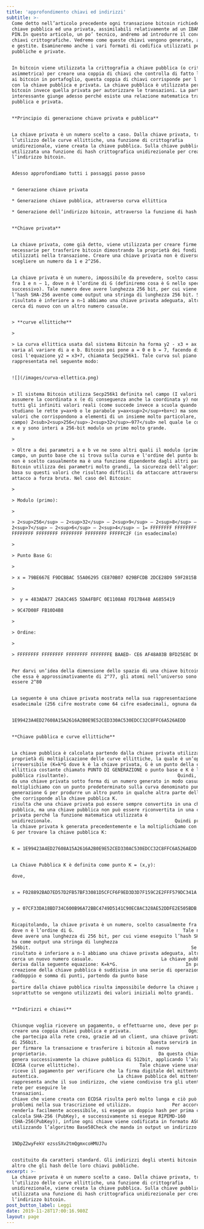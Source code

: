 ```yaml
---
title: 'approfondimento chiavi ed indirizzi'
subtitle: >-
  Come detto nell’articolo precedente ogni transazione bitcoin richiede una
  chiave pubblica ed una privata, assimilabili relativamente ad un IBAN ed ad un
  PIN.In questo articolo, un po’ tecnico, andremo ad introdurre il concetto di
  chiavi crittografiche. Vedremo come queste chiavi vengono generate, archiviate
  e gestite. Esamineremo anche i vari formati di codifica utilizzati per chiavi
  pubbliche e private.


  In bitcoin viene utilizzata la crittografia a chiave pubblica (o crittografia
  asimmetrica) per creare una coppia di chiavi che controlla di fatto l’accesso
  ai bitcoin in portafoglio, questa coppia di chiavi corrisponde per l’appunto
  con la chiave pubblica e privata. La chiave pubblica è utilizzata per ricevere
  bitcoin invece quella privata per autorizzare le transazioni. La parte
  interessante giunge adesso perché esiste una relazione matematica tra chiave
  pubblica e privata.


  **Principio di generazione chiave privata e pubblica**


  La chiave privata è un numero scelto a caso. Dalla chiave privata, tramite
  l’utilizzo delle curve ellittiche, una funzione di crittografia
  unidirezionale, viene creata la chiave pubblica. Sulla chiave pubblica viene
  utilizzata una funzione di hash crittografica unidirezionale per creare
  l’indirizzo bitcoin.


  Adesso approfondiamo tutti i passaggi passo passo


  * Generazione chiave privata

  * Generazione chiave pubblica, attraverso curva ellittica

  * Generazione dell’indirizzo bitcoin, attraverso la funzione di hash


  **Chiave privata**


  La chiave privata, come già detto, viene utilizzata per creare firme che sono
  necessarie per trasferire bitcoin dimostrando la proprietà dei fondi
  utilizzati nella transazione. Creare una chiave privata non è diverso dallo
  scegliere un numero da 1 e 2^256.


  La chiave privata è un numero, impossibile da prevedere, scelto casualmente
  fra 1 e n − 1, dove n è l’ordine di G (definiremo cosa è G nello specchietto
  successivo). Tale numero deve avere lunghezza 256 bit, per cui viene eseguito
  l’hash SHA-256 avente come output una stringa di lunghezza 256 bit. Se il
  risultato è inferiore a n−1 abbiamo una chiave privata adeguata, altrimenti si
  cerca di nuovo con un altro numero casuale.


  > **curve ellittiche**

  >

  > La curva ellittica usata dal sistema Bitcoin ha forma y2 - x3 + ax + b, che
  varia al variare di a e b. Bitcoin poi pone a = 0 e b = 7, facendo diventare
  così l'equazione y2 = x3+7, chiamata Secp256k1. Tale curva sul piano reale è
  rappresentata nel seguente modo:


  ![](/images/curva-ellettica.png)


  > Il sistema Bitcoin utilizza Secp256k1 definita nel campo (I valori che può
  assumere la coordinata x (e di conseguenza anche la coordinata y) non sono
  tutti gli infiniti valori reali (come succede invece a scuola quando si
  studiano le rette y=ax+b o le parabole y=ax<sup>2</sup>+bx+c) ma sono solo i
  valori che corrispondono a elementi di un insieme molto particolare, detto
  campo) Z<sub>2<sup>256</sup>-2<sup>32</sup>—977</sub> nel quale le coordinate
  x e y sono interi a 256-bit modulo un primo molto grande.

  >

  > Oltre a dei parametri a e b ve ne sono altri quali il modulo (primo) del
  campo, un punto base che si trova sulla curva e l'ordine del punto base, che
  non è scelto casualmente ma è una funzione dipendente dagli altri parametri.
  Bitcoin utilizza dei parametri molto grandi, la sicurezza dell'algoritmo si
  basa su questi valori che risultano difficili da attaccare attraverso un
  attacco a forza bruta. Nel caso del Bitcoin:

  >

  > Modulo (primo):

  >

  > 2<sup>256</sup> – 2<sup>32</sup> – 2<sup>9</sup> – 2<sup>8</sup> –
  2<sup>7</sup> – 2<sup>6</sup> – 2<sup>4</sup> – 1= FFFFFFFF FFFFFFFF FFFFFFFF
  FFFFFFFF FFFFFFFF FFFFFFFF FFFFFFFF FFFFFC2F (in esadecimale)

  >

  > Punto Base G:

  >

  > x = 79BE667E F9DCBBAC 55A06295 CE870B07 029BFCDB 2DCE28D9 59F2815B 16F81798

  >

  >  y = 483ADA77 26A3C465 5DA4FBFC 0E1108A8 FD17B448 A6855419

  > 9C47D08F FB10D4B8

  >

  > Ordine: 

  >

  > FFFFFFFF FFFFFFFF FFFFFFFF FFFFFFFE BAAED- CE6 AF48A03B BFD25E8C D0364141


  Per darvi un’idea della dimensione dello spazio di una chiave bitcoin si pensi
  che essa è approssimativamente di 2^77, gli atomi nell’universo sono stimati
  essere 2^80


  La seguente è una chiave privata mostrata nella sua rappresentazione
  esadecimale (256 cifre mostrate come 64 cifre esadecimali, ognuna da 4 bit):


  1E99423A4ED27608A15A2616A2B0E9E52CED330AC530EDCC32C8FFC6A526AEDD


  **Chiave pubblica e curve ellittiche**


  La chiave pubblica è calcolata partendo dalla chiave privata utilizzando la
  proprietà di moltiplicazione delle curve ellittiche, la quale è un’operazione
  irreversibile (K=k*G dove k è la chiave privata, G è un punto della curva
  ellittica costante chiamato PUNTO DI GENERAZIONE o punto base e K è la chiave
  pubblica risultante).                                        Quindi, partendo
  da una chiave privata sotto forma di un numero generato in modo casuale k, lo
  moltiplichiamo con un punto predeterminato sulla curva denominato punto di
  generazione G per produrre un altro punto in qualche altra parte della curva,
  che corrisponde alla chiave pubblica K.                                 Ne
  risulta che una chiave privata può essere sempre convertita in una chiave
  pubblica, ma una chiave pubblica non può essere riconvertita in una chiave
  privata perché la funzione matematica utilizzata è
  unidirezionale.                                             Quindi prendiamo
  la chiave privata k generata precedentemente e la moltiplichiamo con il punto
  G per trovare la chiave pubblica K:


  K = 1E99423A4ED27608A15A2616A2B0E9E52CED330AC530EDCC32C8FFC6A526AEDD * G


  La Chiave Pubblica K è definita come punto K = (x,y):

  dove,


  x = F028892BAD7ED57D2FB57BF33081D5CFCF6F9ED3D3D7F159C2E2FFF579DC341A


  y = 07CF33DA18BD734C600B96A72BBC4749D5141C90EC8AC328AE52DDFE2E505BDB


  Ricapitolando, la chiave privata è un numero, scelto casualmente fra 1 e n-1,
  dove n è l’ordine di G.                                        Tale numero
  deve avere una lunghezza di 256 bit, per cui viene eseguito l’hash SHA-256 che
  ha come output una stringa di lunghezza
  256bit.                                                           Se il
  risultato è inferiore a n-1 abbiamo una chiave privata adeguata, altrimenti si
  cerca un nuovo numero casuale.                         La chiave pubblica si
  deriva dalla seguente equazione: K=k*G.                         In pratica, la
  creazione della chiave pubblica è suddivisa in una serie di operazioni
  raddoppio e somma di punti, partendo da punto base
  G.                                                                    A
  partire dalla chiave pubblica risulta impossibile dedurre la chiave privata,
  soprattutto se vengono utilizzati dei valori iniziali molto grandi.


  **Indirizzi e chiavi**


  Chiunque voglia ricevere un pagamento, o effettuarne uno, deve per prima cosa
  creare una coppia chiavi pubblica e privata.                     Ogni utente
  che partecipa alla rete crea, grazie ad un client, una chiave privata casuale
  di 256bit.                                         Questa servirà in seguito
  per firmare la transazione e trasferire i bitcoin al nuovo
  proprietario.                                         Da questa chiave si
  genera successivamente la chiave pubblica di 512bit, applicando l’algoritmo
  ECDSA (curve ellittiche).                      Tale chiave viene usata da chi
  riceve il pagamento per verificare che la firma digitale del mittente sia
  autentica.                             La chiave pubblica del mittente
  rappresenta anche il suo indirizzo, che viene condiviso tra gli utenti della
  rete per eseguire le
  transazioni.                                                               La
  chiave che viene creata con ECDSA risulta però molto lunga e ciò può causare
  problemi nella sua trascrizione ed utilizzo.               Per accorciarla e
  renderla facilmente accessibile, si esegue un doppio hash per prima cosa si
  calcola SHA-256 (PubKey), e successivamente si esegue RIPEMD-160
  (SHA-256(PubKey)), infine ogni chiave viene codificata in formato ASCII
  utilizzando l’algoritmo Base58Check che manda in output un indirizzo del tipo:


  1NDpZ2wyFekV ezssSXv2tmQgmxcoHMUJ7u


  costituito da caratteri standard. Gli indirizzi degli utenti bitcoin non sono
  altro che gli hash delle loro chiavi pubbliche.
excerpt: >-
  La chiave privata è un numero scelto a caso. Dalla chiave privata, tramite
  l’utilizzo delle curve ellittiche, una funzione di crittografia
  unidirezionale, viene creata la chiave pubblica. Sulla chiave pubblica viene
  utilizzata una funzione di hash crittografica unidirezionale per creare
  l’indirizzo bitcoin.
post_button_label: Leggi
date: 2019-11-28T17:00:16.980Z
layout: page
---
```


